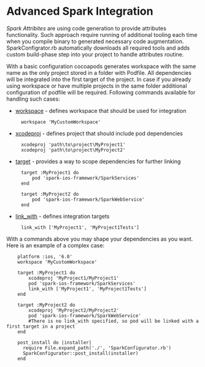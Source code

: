 Advanced Spark Integration 
========================
_Spark Attribites_ are using code generation to provide attributes functionality. Such approach require running of additional tooling each time when you compile binary to generated necessary code augmentation. SparkConfigrator.rb automatically downloads all required tools and adds custom build-phase step into your project to handle attributes routine. 

With a basic configuration cocoapods generates workspace with the same name as the only project stored in a folder with Podfile. All dependencies will be integrated into the first target of the project. In case if you already using workspace or have multiple projects in the same folder additional configuration of podfile will be required. Following commands available for handling such cases:

* [workspace](http://docs.cocoapods.org/podfile.html#workspace) - defines workspace that should be used for integration
	
		workspace 'MyCustomWorkspace'

* [xcodeproj](http://docs.cocoapods.org/podfile.html#xcodeproj) - defines project that should include pod dependencies

		xcodeproj 'path\to\project\MyProject1'
		xcodeproj 'path\to\project\MyProject2'
		
* [target](http://docs.cocoapods.org/podfile.html#target) - provides a way to scope dependencies for further linking

		target :MyProject1 do
			pod 'spark-ios-framework/SparkServices'
		end

		target :MyProject2 do
			pod 'spark-ios-framework/SparkWebService'
		end

* [link_with](http://docs.cocoapods.org/podfile.html#link_with) - defines integration targets 

		link_with ['MyProject1', 'MyProject1Tests']		

With a commands above you may shape your dependencies as you want. Here is an example of a complex case:

		platform :ios, '6.0'
		workspace 'MyCustomWorkspace'

		target :MyProject1 do
			xcodeproj 'MyProject1/MyProject1'
			pod 'spark-ios-framework/SparkServices'
			link_with ['MyProject1', 'MyProject1Tests']
		end

		target :MyProject2 do
			xcodeproj 'MyProject2/MyProject2'
			pod 'spark-ios-framework/SparkWebService'
			#There is no link_with specified, so pod will be linked with a first target in a project
		end
		
		post_install do |installer|
		  require File.expand_path('./', 'SparkConfigurator.rb')
		  SparkConfigurator::post_install(installer)
		end
